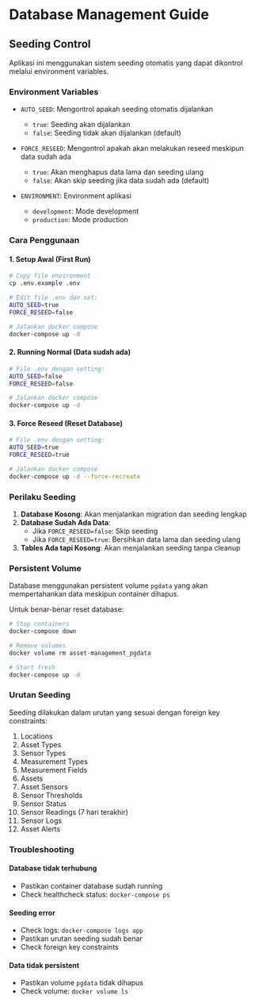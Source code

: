 # Database Management Guide

## Seeding Control

Aplikasi ini menggunakan sistem seeding otomatis yang dapat dikontrol melalui environment variables.

### Environment Variables

- `AUTO_SEED`: Mengontrol apakah seeding otomatis dijalankan
  - `true`: Seeding akan dijalankan
  - `false`: Seeding tidak akan dijalankan (default)

- `FORCE_RESEED`: Mengontrol apakah akan melakukan reseed meskipun data sudah ada
  - `true`: Akan menghapus data lama dan seeding ulang
  - `false`: Akan skip seeding jika data sudah ada (default)

- `ENVIRONMENT`: Environment aplikasi
  - `development`: Mode development
  - `production`: Mode production

### Cara Penggunaan

#### 1. Setup Awal (First Run)
```bash
# Copy file environment
cp .env.example .env

# Edit file .env dan set:
AUTO_SEED=true
FORCE_RESEED=false

# Jalankan docker compose
docker-compose up -d
```

#### 2. Running Normal (Data sudah ada)
```bash
# File .env dengan setting:
AUTO_SEED=false
FORCE_RESEED=false

# Jalankan docker compose
docker-compose up -d
```

#### 3. Force Reseed (Reset Database)
```bash
# File .env dengan setting:
AUTO_SEED=true
FORCE_RESEED=true

# Jalankan docker compose
docker-compose up -d --force-recreate
```

### Perilaku Seeding

1. **Database Kosong**: Akan menjalankan migration dan seeding lengkap
2. **Database Sudah Ada Data**: 
   - Jika `FORCE_RESEED=false`: Skip seeding
   - Jika `FORCE_RESEED=true`: Bersihkan data lama dan seeding ulang
3. **Tables Ada tapi Kosong**: Akan menjalankan seeding tanpa cleanup

### Persistent Volume

Database menggunakan persistent volume `pgdata` yang akan mempertahankan data meskipun container dihapus.

Untuk benar-benar reset database:
```bash
# Stop containers
docker-compose down

# Remove volumes
docker volume rm asset-management_pgdata

# Start fresh
docker-compose up -d
```

### Urutan Seeding

Seeding dilakukan dalam urutan yang sesuai dengan foreign key constraints:
1. Locations
2. Asset Types
3. Sensor Types
4. Measurement Types
5. Measurement Fields
6. Assets
7. Asset Sensors
8. Sensor Thresholds
9. Sensor Status
10. Sensor Readings (7 hari terakhir)
11. Sensor Logs
12. Asset Alerts

### Troubleshooting

#### Database tidak terhubung
- Pastikan container database sudah running
- Check healthcheck status: `docker-compose ps`

#### Seeding error
- Check logs: `docker-compose logs app`
- Pastikan urutan seeding sudah benar
- Check foreign key constraints

#### Data tidak persistent
- Pastikan volume `pgdata` tidak dihapus
- Check volume: `docker volume ls`
